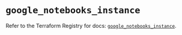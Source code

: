 # `google_notebooks_instance`

Refer to the Terraform Registry for docs: [`google_notebooks_instance`](https://registry.terraform.io/providers/hashicorp/google/6.32.0/docs/resources/notebooks_instance).
